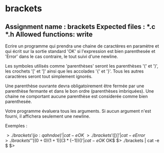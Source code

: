 # brackets
Assignment name  : brackets 
Expected files   : *.c *.h
Allowed functions: write
--------------------------------------------------------------------------------

Ecrire un programme qui prendra une chaine de caractères en paramètre et qui 
écrit sur la sortie standard 'OK' si l'expression est bien parenthesée et 
'Error' dans le cas contraire, le tout suivi d'une newline.

Les symboles utilisés comme 'parenthèses' seront les parenthèses '(' et ')', les
crochets '[' et ']' ainsi que les accolades '{' et '}'. Tous les autres
caractères seront tout simplement ignorés.

Une parenthèse ouvrante devra obligatoirement être fermée par une parenthèse
fermante et dans le bon ordre (parenthèses imbriquées). Une chaine ne comportant
aucune parenthèse est considerée comme bien parenthesée.

Votre programme évaluera tous les arguments. Si aucun argument n'est fourni,
il affichera seulement une newline.

Exemples :

$> ./brackets '(jo:qahndoe)' | cat -e
OK$
$> ./brackets '([)]' | cat -e
Error$
$> ./brackets '' '{[(0 + 0)(1 + 1)](3*(-1)){()}}' | cat -e
OK$
OK$
$> ./brackets | cat -e
$
$>
